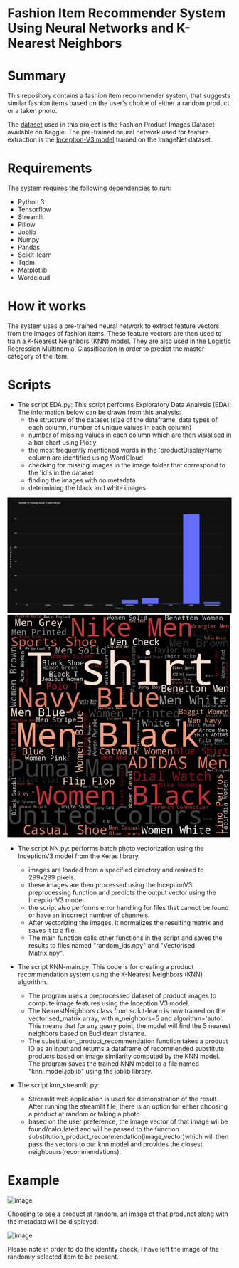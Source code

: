 # Fashion Item Recommender System Using Neural Networks and K-Nearest Neighbors

# Summary
This repository contains a fashion item recommender system, that suggests similar fashion items based on the user's choice of either a random product or a taken photo.

The [dataset](https://www.kaggle.com/datasets/paramaggarwal/fashion-product-images-small/code) used in this project is the Fashion Product Images Dataset available on Kaggle. The pre-trained neural network used for feature extraction is the [Inception-V3 model](https://keras.io/api/applications/inceptionv3/) trained on the ImageNet dataset. 

# Requirements
The system requires the following dependencies to run:

- Python 3
- Tensorflow
- Streamlit
- Pillow
- Joblib
- Numpy
- Pandas
- Scikit-learn
- Tqdm
- Matplotlib
- Wordcloud

# How it works
The system uses a pre-trained neural network to extract feature vectors from the images of fashion items. These feature vectors are then used to train a K-Nearest Neighbors (KNN) model. They are also used in the Logistic Regression Multinomial Classification in order to predict the master category of the item. 

# Scripts

- The script EDA.py:
This script performs Exploratory Data Analysis (EDA). The information below can be drawn from this analysis:
  - the structure of the dataset (size of the dataframe, data types of each column, number of unique values in each column)
  - number of missing values in each column which are then visialised in a bar chart using Plotly
  - the most frequently mentioned words in the 'productDisplayName' column are identified using WordCloud
  - checking for missing images in the image folder that correspond to the 'id's in the dataset
  - finding the images with no metadata
  - determining the black and white images


<img src="https://github.com/tnzmnjm/fashion-item-recommender-system/blob/master/column%20missing%20values.png">
<img src="https://github.com/tnzmnjm/fashion-item-recommender-system/blob/master/wordcloud.png" width="500" height="500"> 


- The script NN.py: 
performs batch photo vectorization using the InceptionV3 model from the Keras library. 
  - images are loaded from a specified directory and resized to 299x299 pixels. 
  - these images are then processed using the InceptionV3 preprocessing function and predicts the output vector using the InceptionV3 model.
  - the script also performs error handling for files that cannot be found or have an incorrect number of channels.
  - After vectorizing the images, it normalizes the resulting matrix and saves it to a file.
  - The main function calls other functions in the script and saves the results to files named "random_ids.npy" and "Vectorised Matrix.npy".

- The script KNN-main.py:
This code is for creating a product recommendation system using the K-Nearest Neighbors (KNN) algorithm. 
  - The program uses a preprocessed dataset of product images to compute image features using the Inception V3 model. 
  - The NearestNeighbors class from scikit-learn is now trained on the vectorised_matrix array, with n_neighbors=5 and algorithm='auto'. This means that for any query point, the model will find the 5 nearest neighbors based on Euclidean distance.
  - The substitution_product_recommendation function takes a product ID as an input and returns a dataframe of recommended substitute products based on image similarity computed by the KNN model. The program saves the trained KNN model to a file named "knn_model.joblib" using the joblib library.

- The script knn_streamlit.py:
  - Streamlit web application is used for demonstration of the result. After running the streamlit file, there is an option for either choosing a product at random or taking a photo
  - based on the user preference, the image vector of that image wil be found/calculated and will be passed to the function substitution_product_recommendation(image_vector)which will then pass the vectors to our knn model and provides the closest neighbours(recommendations).

# Example


![image](https://user-images.githubusercontent.com/22201551/232073396-6fd55bde-9169-4704-9c34-599af43f48ed.png)

Choosing to see a product at random, an image of that produnct along with the metadata will be displayed:

![image](https://user-images.githubusercontent.com/22201551/232072089-48aaaf57-97fc-4c8a-a951-83f49e507662.png)

Please note in order to do the identity check, I have left the image of the randomly selected item to be present.
